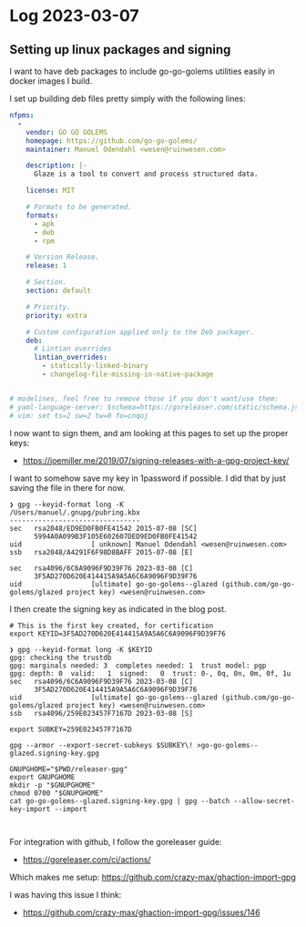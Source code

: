 # Log 2023-03-07

## Setting up linux packages and signing

I want to have deb packages to include go-go-golems utilities easily 
in docker images I build.

I set up building deb files pretty simply with the following lines:

```yaml
nfpms:
  -
    vendor: GO GO GOLEMS
    homepage: https://github.com/go-go-golems/
    maintainer: Manuel Odendahl <wesen@ruinwesen.com>

    description: |-
      Glaze is a tool to convert and process structured data.

    license: MIT

    # Formats to be generated.
    formats:
      - apk
      - deb
      - rpm

    # Version Release.
    release: 1

    # Section.
    section: default

    # Priority.
    priority: extra

    # Custom configuration applied only to the Deb packager.
    deb:
      # Lintian overrides
      lintian_overrides:
        - statically-linked-binary
        - changelog-file-missing-in-native-package


# modelines, feel free to remove those if you don't want/use them:
# yaml-language-server: $schema=https://goreleaser.com/static/schema.json
# vim: set ts=2 sw=2 tw=0 fo=cnqoj
```

I now want to sign them, and am looking at this pages to set up the proper keys:
- https://joemiller.me/2019/07/signing-releases-with-a-gpg-project-key/

I want to somehow save my key in 1password if possible. I did that by just saving the file in 
there for now.

```
❯ gpg --keyid-format long -K                                                 
/Users/manuel/.gnupg/pubring.kbx
--------------------------------
sec   rsa2048/ED9ED0FB0FE41542 2015-07-08 [SC]
      5994A0A099B3F105E602607DED9ED0FB0FE41542
uid                 [ unknown] Manuel Odendahl <wesen@ruinwesen.com>
ssb   rsa2048/A4291F6F98D8BAFF 2015-07-08 [E]

sec   rsa4096/6C6A9096F9D39F76 2023-03-08 [C]
      3F5AD270D620E414415A9A5A6C6A9096F9D39F76
uid                 [ultimate] go-go-golems--glazed (github.com/go-go-golems/glazed project key) <wesen@ruinwesen.com>

```

I then create the signing key as indicated in the blog post.

```
# This is the first key created, for certification
export KEYID=3F5AD270D620E414415A9A5A6C6A9096F9D39F76

❯ gpg --keyid-format long -K $KEYID
gpg: checking the trustdb
gpg: marginals needed: 3  completes needed: 1  trust model: pgp
gpg: depth: 0  valid:   1  signed:   0  trust: 0-, 0q, 0n, 0m, 0f, 1u
sec   rsa4096/6C6A9096F9D39F76 2023-03-08 [C]
      3F5AD270D620E414415A9A5A6C6A9096F9D39F76
uid                 [ultimate] go-go-golems--glazed (github.com/go-go-golems/glazed project key) <wesen@ruinwesen.com>
ssb   rsa4096/259E023457F7167D 2023-03-08 [S]

export SUBKEY=259E023457F7167D

gpg --armor --export-secret-subkeys $SUBKEY\! >go-go-golems--glazed.signing-key.gpg

GNUPGHOME="$PWD/releaser-gpg"
export GNUPGHOME
mkdir -p "$GNUPGHOME"
chmod 0700 "$GNUPGHOME"
cat go-go-golems--glazed.signing-key.gpg | gpg --batch --allow-secret-key-import --import



```

For integration with github, I follow the goreleaser guide:
- https://goreleaser.com/ci/actions/

Which makes me setup: https://github.com/crazy-max/ghaction-import-gpg



I was having this issue I think:
- https://github.com/crazy-max/ghaction-import-gpg/issues/146